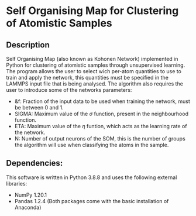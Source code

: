# Self Organising Map for Clustering of Atomistic Samples
## Description
Self Organising Map (also known as Kohonen Network) implemented in Python for clustering of atomistic samples through unsupervised learning. The program allows the user to select wich per-atom quantities to use to train and apply the network, this quantities must be specified in the LAMMPS input file that is being analysed. The algorithm also requires the user to introduce some of the networks parameters:
- &f: Fraction of the input data to be used when training the network, must be between 0 and 1.
- SIGMA: Maximum value of the $\sigma$ function, present in the neighbourhood function.
- ETA: Maximum value of the $\eta$ funtion, which acts as the learning rate of the network.
- N: Number of output neurons of the SOM, this is the number of groups the algorithm will use when classifying the atoms in the sample.
## Dependencies:
This software is written in Python 3.8.8 and uses the following external libraries:
- NumPy 1.20.1
- Pandas 1.2.4
(Both packages come with the basic installation of Anaconda)
